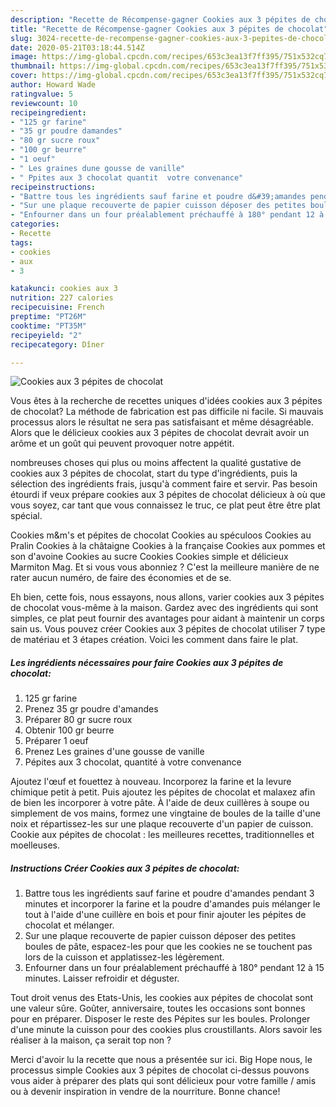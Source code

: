 ```yaml
---
description: "Recette de Récompense-gagner Cookies aux 3 pépites de chocolat"
title: "Recette de Récompense-gagner Cookies aux 3 pépites de chocolat"
slug: 3024-recette-de-recompense-gagner-cookies-aux-3-pepites-de-chocolat
date: 2020-05-21T03:18:44.514Z
image: https://img-global.cpcdn.com/recipes/653c3ea13f7ff395/751x532cq70/cookies-aux-3-pepites-de-chocolat-photo-principale-de-la-recette.jpg
thumbnail: https://img-global.cpcdn.com/recipes/653c3ea13f7ff395/751x532cq70/cookies-aux-3-pepites-de-chocolat-photo-principale-de-la-recette.jpg
cover: https://img-global.cpcdn.com/recipes/653c3ea13f7ff395/751x532cq70/cookies-aux-3-pepites-de-chocolat-photo-principale-de-la-recette.jpg
author: Howard Wade
ratingvalue: 5
reviewcount: 10
recipeingredient:
- "125 gr farine"
- "35 gr poudre damandes"
- "80 gr sucre roux"
- "100 gr beurre"
- "1 oeuf"
- " Les graines dune gousse de vanille"
- " Ppites aux 3 chocolat quantit  votre convenance"
recipeinstructions:
- "Battre tous les ingrédients sauf farine et poudre d&#39;amandes pendant 3 minutes et incorporer la farine et la poudre d&#39;amandes puis mélanger le tout à l&#39;aide d&#39;une cuillère en bois et pour finir ajouter les pépites de chocolat et mélanger."
- "Sur une plaque recouverte de papier cuisson déposer des petites boules de pâte, espacez-les pour que les cookies ne se touchent pas lors de la cuisson et applatissez-les légèrement."
- "Enfourner dans un four préalablement préchauffé à 180° pendant 12 à 15 minutes. Laisser refroidir et déguster."
categories:
- Recette
tags:
- cookies
- aux
- 3

katakunci: cookies aux 3 
nutrition: 227 calories
recipecuisine: French
preptime: "PT26M"
cooktime: "PT35M"
recipeyield: "2"
recipecategory: Dîner

---
```



![Cookies aux 3 pépites de chocolat](https://img-global.cpcdn.com/recipes/653c3ea13f7ff395/751x532cq70/cookies-aux-3-pepites-de-chocolat-photo-principale-de-la-recette.jpg)

Vous êtes à la recherche de recettes uniques d'idées cookies aux 3 pépites de chocolat? La méthode de fabrication est pas difficile ni facile. Si mauvais processus alors le résultat ne sera pas satisfaisant et même désagréable. Alors que le délicieux cookies aux 3 pépites de chocolat devrait avoir un arôme et un goût qui peuvent provoquer notre appétit.

nombreuses choses qui plus ou moins affectent la qualité gustative de cookies aux 3 pépites de chocolat, start du type d'ingrédients, puis la sélection des ingrédients frais, jusqu'à comment faire et servir. Pas besoin étourdi if veux prépare cookies aux 3 pépites de chocolat délicieux à où que vous soyez, car tant que vous connaissez le truc, ce plat peut être être plat spécial.

Cookies m&amp;m&#39;s et pépites de chocolat Cookies au spéculoos Cookies au Pralin Cookies à la châtaigne Cookies à la française Cookies aux pommes et son d&#39;avoine Cookies au sucre Cookies Cookies simple et délicieux Marmiton Mag. Et si vous vous abonniez ? C&#39;est la meilleure manière de ne rater aucun numéro, de faire des économies et de se.


Eh bien, cette fois, nous essayons, nous allons, varier cookies aux 3 pépites de chocolat vous-même à la maison. Gardez avec des ingrédients qui sont simples, ce plat peut fournir des avantages pour aidant à maintenir un corps sain us. Vous pouvez créer Cookies aux 3 pépites de chocolat utiliser 7 type de matériau et 3 étapes création. Voici les comment dans faire le plat.

<!--inarticleads1-->

##### Les ingrédients nécessaires pour faire Cookies aux 3 pépites de chocolat:

1.  125 gr farine
1. Prenez 35 gr poudre d&#39;amandes
1. Préparer 80 gr sucre roux
1. Obtenir 100 gr beurre
1. Préparer 1 oeuf
1. Prenez  Les graines d&#39;une gousse de vanille
1.   Pépites aux 3 chocolat, quantité à votre convenance


Ajoutez l&#39;œuf et fouettez à nouveau. Incorporez la farine et la levure chimique petit à petit. Puis ajoutez les pépites de chocolat et malaxez afin de bien les incorporer à votre pâte. À l&#39;aide de deux cuillères à soupe ou simplement de vos mains, formez une vingtaine de boules de la taille d&#39;une noix et répartissez-les sur une plaque recouverte d&#39;un papier de cuisson. Cookie aux pépites de chocolat : les meilleures recettes, traditionnelles et moelleuses. 

<!--inarticleads2-->

##### Instructions Créer Cookies aux 3 pépites de chocolat:

1. Battre tous les ingrédients sauf farine et poudre d&#39;amandes pendant 3 minutes et incorporer la farine et la poudre d&#39;amandes puis mélanger le tout à l&#39;aide d&#39;une cuillère en bois et pour finir ajouter les pépites de chocolat et mélanger.
1. Sur une plaque recouverte de papier cuisson déposer des petites boules de pâte, espacez-les pour que les cookies ne se touchent pas lors de la cuisson et applatissez-les légèrement.
1. Enfourner dans un four préalablement préchauffé à 180° pendant 12 à 15 minutes. Laisser refroidir et déguster.


Tout droit venus des Etats-Unis, les cookies aux pépites de chocolat sont une valeur sûre. Goûter, anniversaire, toutes les occasions sont bonnes pour en préparer. Disposer le reste des Pépites sur les boules. Prolonger d&#39;une minute la cuisson pour des cookies plus croustillants. Alors savoir les réaliser à la maison, ça serait top non ? 


Merci d'avoir lu la recette que nous a présentée sur ici. Big Hope nous, le processus simple Cookies aux 3 pépites de chocolat ci-dessus pouvons vous aider à préparer des plats qui sont délicieux pour votre famille / amis ou à devenir inspiration in vendre de la nourriture. Bonne chance!
